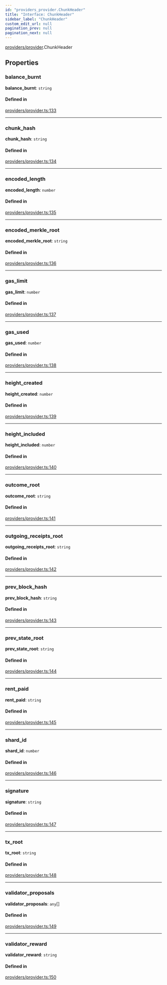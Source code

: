 ```yaml
---
id: "providers_provider.ChunkHeader"
title: "Interface: ChunkHeader"
sidebar_label: "ChunkHeader"
custom_edit_url: null
pagination_prev: null
pagination_next: null
---
```


[providers/provider](../modules/providers_provider.md).ChunkHeader

## Properties

### balance\_burnt

 **balance\_burnt**: `string`

#### Defined in

[providers/provider.ts:133](https://github.com/near/near-api-js/blob/a0c9a104/packages/near-api-js/src/providers/provider.ts#L133)

___

### chunk\_hash

 **chunk\_hash**: `string`

#### Defined in

[providers/provider.ts:134](https://github.com/near/near-api-js/blob/a0c9a104/packages/near-api-js/src/providers/provider.ts#L134)

___

### encoded\_length

 **encoded\_length**: `number`

#### Defined in

[providers/provider.ts:135](https://github.com/near/near-api-js/blob/a0c9a104/packages/near-api-js/src/providers/provider.ts#L135)

___

### encoded\_merkle\_root

 **encoded\_merkle\_root**: `string`

#### Defined in

[providers/provider.ts:136](https://github.com/near/near-api-js/blob/a0c9a104/packages/near-api-js/src/providers/provider.ts#L136)

___

### gas\_limit

 **gas\_limit**: `number`

#### Defined in

[providers/provider.ts:137](https://github.com/near/near-api-js/blob/a0c9a104/packages/near-api-js/src/providers/provider.ts#L137)

___

### gas\_used

 **gas\_used**: `number`

#### Defined in

[providers/provider.ts:138](https://github.com/near/near-api-js/blob/a0c9a104/packages/near-api-js/src/providers/provider.ts#L138)

___

### height\_created

 **height\_created**: `number`

#### Defined in

[providers/provider.ts:139](https://github.com/near/near-api-js/blob/a0c9a104/packages/near-api-js/src/providers/provider.ts#L139)

___

### height\_included

 **height\_included**: `number`

#### Defined in

[providers/provider.ts:140](https://github.com/near/near-api-js/blob/a0c9a104/packages/near-api-js/src/providers/provider.ts#L140)

___

### outcome\_root

 **outcome\_root**: `string`

#### Defined in

[providers/provider.ts:141](https://github.com/near/near-api-js/blob/a0c9a104/packages/near-api-js/src/providers/provider.ts#L141)

___

### outgoing\_receipts\_root

 **outgoing\_receipts\_root**: `string`

#### Defined in

[providers/provider.ts:142](https://github.com/near/near-api-js/blob/a0c9a104/packages/near-api-js/src/providers/provider.ts#L142)

___

### prev\_block\_hash

 **prev\_block\_hash**: `string`

#### Defined in

[providers/provider.ts:143](https://github.com/near/near-api-js/blob/a0c9a104/packages/near-api-js/src/providers/provider.ts#L143)

___

### prev\_state\_root

 **prev\_state\_root**: `string`

#### Defined in

[providers/provider.ts:144](https://github.com/near/near-api-js/blob/a0c9a104/packages/near-api-js/src/providers/provider.ts#L144)

___

### rent\_paid

 **rent\_paid**: `string`

#### Defined in

[providers/provider.ts:145](https://github.com/near/near-api-js/blob/a0c9a104/packages/near-api-js/src/providers/provider.ts#L145)

___

### shard\_id

 **shard\_id**: `number`

#### Defined in

[providers/provider.ts:146](https://github.com/near/near-api-js/blob/a0c9a104/packages/near-api-js/src/providers/provider.ts#L146)

___

### signature

 **signature**: `string`

#### Defined in

[providers/provider.ts:147](https://github.com/near/near-api-js/blob/a0c9a104/packages/near-api-js/src/providers/provider.ts#L147)

___

### tx\_root

 **tx\_root**: `string`

#### Defined in

[providers/provider.ts:148](https://github.com/near/near-api-js/blob/a0c9a104/packages/near-api-js/src/providers/provider.ts#L148)

___

### validator\_proposals

 **validator\_proposals**: `any`[]

#### Defined in

[providers/provider.ts:149](https://github.com/near/near-api-js/blob/a0c9a104/packages/near-api-js/src/providers/provider.ts#L149)

___

### validator\_reward

 **validator\_reward**: `string`

#### Defined in

[providers/provider.ts:150](https://github.com/near/near-api-js/blob/a0c9a104/packages/near-api-js/src/providers/provider.ts#L150)
